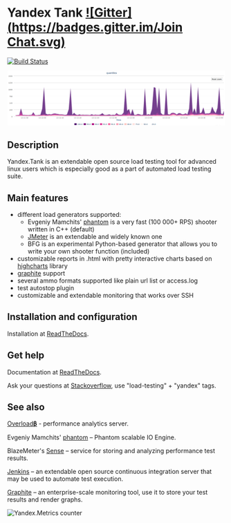 # Yandex Tank [![Gitter](https://badges.gitter.im/Join Chat.svg)](https://gitter.im/yandex/yandex-tank?utm_source=badge&utm_medium=badge&utm_campaign=pr-badge&utm_content=badge)

[![Build Status](https://secure.travis-ci.org/yandex/yandex-tank.png?branch=master)](http://travis-ci.org/yandex/yandex-tank)

![Quantiles chart example](/logos/screen.png)

## Description
Yandex.Tank is an extendable open source load testing tool for advanced linux users which is especially good as a part of automated load testing suite.

## Main features
* different load generators supported:
  * Evgeniy Mamchits' [phantom](https://github.com/yandex-load/phantom) is a very fast (100 000+ RPS) shooter written in C++ (default)
  * [JMeter](http://jmeter.apache.org/) is an extendable and widely known one
  * BFG is an experimental Python-based generator that allows you to write your own shooter function (included)
* customizable reports in .html with pretty interactive charts based on [highcharts](http://www.highcharts.com/) library
* [graphite](https://graphite.readthedocs.org/en/latest/overview.html) support
* several ammo formats supported like plain url list or access.log
* test autostop plugin
* customizable and extendable monitoring that works over SSH

## Installation and configuration
Installation at [ReadTheDocs](http://yandextank.readthedocs.org/en/latest/install.html).

## Get help
Documentation at [ReadTheDocs](https://yandextank.readthedocs.org/en/latest/).

Ask your questions at [Stackoverflow](https://stackoverflow.com/), use "load-testing" + "yandex" tags.

## See also
[Overload𝛃](https://overload.yandex.net/) - performance analytics server.

Evgeniy Mamchits' [phantom](https://github.com/yandex-load/phantom) – Phantom scalable IO Engine.

BlazeMeter's [Sense](https://sense.blazemeter.com/) – service for storing and analyzing performance test results.

[Jenkins](https://jenkins-ci.org/) – an extendable open source continuous integration server that may be used to automate test execution.

[Graphite](https://graphite.readthedocs.org/en/latest/overview.html) – an enterprise-scale monitoring tool, use it to store your test results and render graphs.

![Yandex.Metrics counter](https://mc.yandex.ru/watch/17743264)
 
